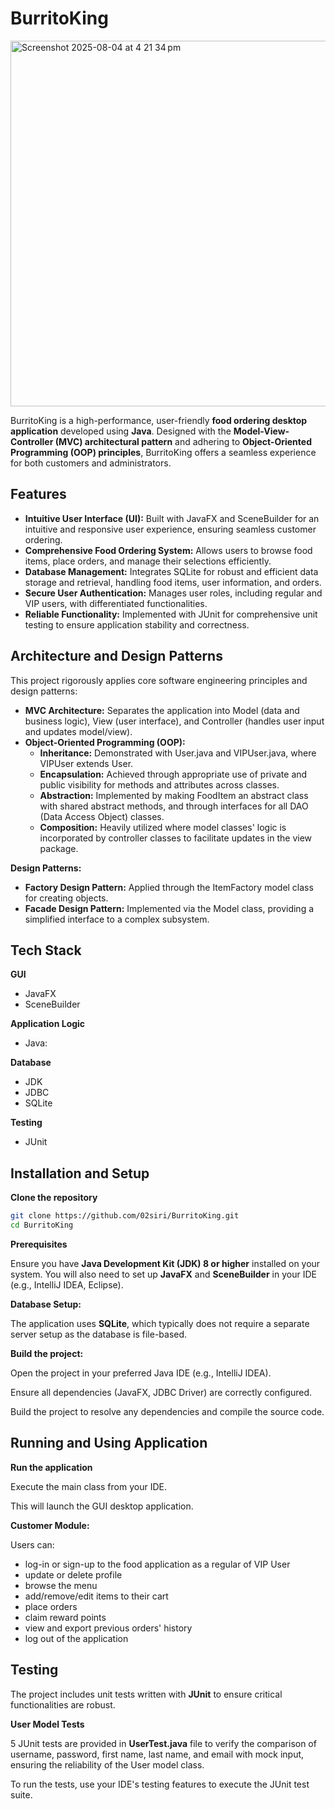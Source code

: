 
# BurritoKing
<img width="855" height="585" alt="Screenshot 2025-08-04 at 4 21 34 pm" src="https://github.com/user-attachments/assets/87ca69f0-7824-4843-b202-9d0f38540a8c" />


BurritoKing is a high-performance, user-friendly **food ordering desktop application** developed using **Java**. Designed with the **Model-View-Controller (MVC) architectural pattern** and adhering to **Object-Oriented Programming (OOP) principles**, BurritoKing offers a seamless experience for both customers and administrators.

## Features
- **Intuitive User Interface (UI):** Built with JavaFX and SceneBuilder for an intuitive and responsive user experience, ensuring seamless customer ordering.
- **Comprehensive Food Ordering System:** Allows users to browse food items, place orders, and manage their selections efficiently.
- **Database Management:** Integrates SQLite for robust and efficient data storage and retrieval, handling food items, user information, and orders.
- **Secure User Authentication:** Manages user roles, including regular and VIP users, with differentiated functionalities.
- **Reliable Functionality:** Implemented with JUnit for comprehensive unit testing to ensure application stability and correctness.

## Architecture and Design Patterns
This project rigorously applies core software engineering principles and design patterns:
- **MVC Architecture:** Separates the application into Model (data and business logic), View (user interface), and Controller (handles user input and updates model/view).
- **Object-Oriented Programming (OOP):**
    - **Inheritance:** Demonstrated with User.java and VIPUser.java, where VIPUser extends User.
    - **Encapsulation:** Achieved through appropriate use of private and public visibility for methods and attributes across classes.
    - **Abstraction:** Implemented by making FoodItem an abstract class with shared abstract methods, and through interfaces for all DAO (Data Access Object) classes.
    - **Composition:** Heavily utilized where model classes' logic is incorporated by controller classes to facilitate updates in the view package.

**Design Patterns:**
- **Factory Design Pattern:** Applied through the ItemFactory model class for creating objects.
- **Facade Design Pattern:** Implemented via the Model class, providing a simplified interface to a complex subsystem.

## Tech Stack

**GUI** 
- JavaFX
- SceneBuilder

**Application Logic** 
- Java:

**Database**
- JDK
- JDBC
- SQLite

**Testing**
- JUnit
## Installation and Setup

**Clone the repository**
```bash
git clone https://github.com/02siri/BurritoKing.git
cd BurritoKing
```

**Prerequisites**

Ensure you have **Java Development Kit (JDK) 8 or higher** installed on your system. 
You will also need to set up **JavaFX** and **SceneBuilder** in your IDE (e.g., IntelliJ IDEA, Eclipse).

**Database Setup:**
 
The application uses **SQLite**, which typically does not require a separate server setup as the database is file-based.

**Build the project:**

Open the project in your preferred Java IDE (e.g., IntelliJ IDEA). 

Ensure all dependencies (JavaFX, JDBC Driver) are correctly configured. 

Build the project to resolve any dependencies and compile the source code.


## Running and Using Application

**Run the application**

Execute the main class from your IDE. 

This will launch the GUI desktop application.

**Customer Module:**

Users can:
- log-in or sign-up to the food application as a regular of VIP User
- update or delete profile
- browse the menu
- add/remove/edit items to their cart
- place orders
- claim reward points
- view and export previous orders' history
- log out of the application
## Testing

The project includes unit tests written with **JUnit** to ensure critical functionalities are robust.

**User Model Tests**

5 JUnit tests are provided in **UserTest.java** file to verify the comparison of username, password, first name, last name, and email with mock input, ensuring the reliability of the User model class.

To run the tests, use your IDE's testing features to execute the JUnit test suite.
